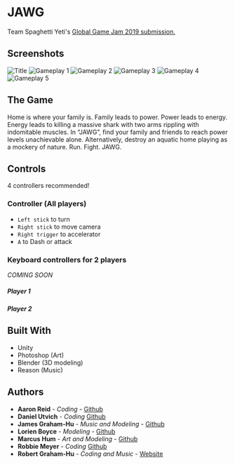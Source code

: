 # JAWG
Team Spaghetti Yeti's [Global Game Jam 2019 submission.](https://globalgamejam.org/2019/games/jawg)

## Screenshots

![Title](https://github.com/RobertG-H/Jawg/blob/master/Screenshots/Title.png)
![Gameplay 1](https://github.com/RobertG-H/Jawg/blob/master/Screenshots/gameplay1.png)
![Gameplay 2](https://github.com/RobertG-H/Jawg/blob/master/Screenshots/gameplay5.png)
![Gameplay 3](https://github.com/RobertG-H/Jawg/blob/master/Screenshots/gameplay3.png)
![Gameplay 4](https://github.com/RobertG-H/Jawg/blob/master/Screenshots/gameplay7.png)
![Gameplay 5](https://github.com/RobertG-H/Jawg/blob/master/Screenshots/gameplay5.png)

## The Game

Home is where your family is. Family leads to power. Power leads to energy. Energy leads to killing a massive shark with two arms rippling with indomitable muscles. In “JAWG”, find your family and friends to reach power levels unachievable alone. Alternatively, destroy an aquatic home playing as a mockery of nature. Run. Fight. JAWG.

## Controls
4 controllers recommended!

### Controller (All players)

* `Left stick` to turn
* `Right stick` to move camera
*  `Right trigger` to accelerator 
* `A` to Dash or attack

### Keyboard controllers for 2 players
*COMING SOON*

##### Player 1
##### Player 2

## Built With

* Unity
* Photoshop (Art)
* Blender (3D modeling)
* Reason (Music)

## Authors

* **Aaron Reid** - *Coding* - [Github](https://github.com/reidaaron)
* **Daniel Utvich** - *Coding* [Github](https://github.com/Daniel-U12)
* **James Graham-Hu** - *Music and Modeling* - [Github](https://github.com/johnnybib)
* **Lorien Boyce** - *Modeling* - [Github](https://github.com/lorienb)
* **Marcus Hum** - *Art and Modeling* - [Github](https://github.com/mlhum)
* **Robbie Meyer** - *Coding* [Github](https://github.com/robbiemeyer)
* **Robert Graham-Hu** - *Coding and Music* - [Website](robertgrahamhu.ca)
